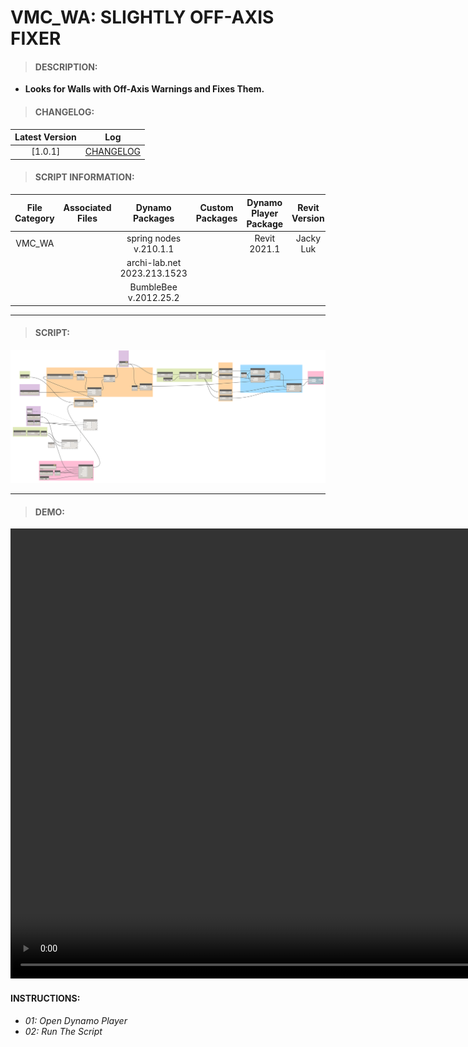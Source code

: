 # VMC_WA: SLIGHTLY OFF-AXIS FIXER

> #### DESCRIPTION: 
- **Looks for Walls with Off-Axis Warnings and Fixes Them.**

> #### CHANGELOG:

| Latest Version | Log |
| :-------: | :----: | 
|[1.0.1] | [CHANGELOG](/_scripts/_project/263_VMC/WALLS/VMC_WA_SighlyoffAxisFixer.md) |

> #### SCRIPT INFORMATION: 

| File Category| Associated Files | Dynamo Packages | Custom Packages | Dynamo Player Package | Revit Version | Author | Modified By | File Name & Location |
| :-------: | :----: | :---: | :---: | :---: | :---: | :---: | :--: | :--:
| VMC_WA |  | spring nodes v.210.1.1 | | Revit 2021.1 | Jacky Luk | | | VMC_WA_SighlyoffAxisFixer
| | | archi-lab.net 2023.213.1523
| | | BumbleBee v.2012.25.2

----------------------------------------------------------------
> #### SCRIPT: 
<img src="/_scripts/_project/263_VMC/WALLS/images/VMC_WA_SightlyoffAxisFixer.png">


------------------------------------------------------------------------------

> #### DEMO: 
<video width="1280" height="720" controls>
 <source src="/_scripts/_project/263_VMC/WALLS/demo/VMC_WA_SighlyoffAxisFixer.mp4" type="video/mp4">
</video>

#### INSTRUCTIONS: 
- *01: Open Dynamo Player*
- *02: Run The Script*